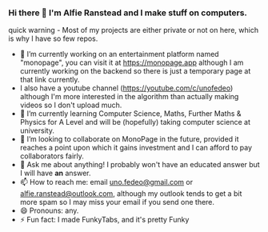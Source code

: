 ### Hi there 👋 I'm **Alfie Ranstead** and I make stuff on computers.

quick warning - Most of my projects are either private or not on here, which is why I have so few repos.

- 🔭 I’m currently working on an entertainment platform named "monopage", you can visit it at https://monopage.app although I am currently working on the backend so there is just a temporary page at that link currently.
- I also have a youtube channel (https://youtube.com/c/unofedeo) although I'm more interested in the algorithm than actually making videos so I don't upload much.
- 🌱 I’m currently learning Computer Science, Maths, Further Maths & Physics for A Level and will be (hopefully) taking computer science at university.
- 👯 I’m looking to collaborate on MonoPage in the future, provided it reaches a point upon which it gains investment and I can afford to pay collaborators fairly.
- 💬 Ask me about anything! I probably won't have an educated answer but I will have **an** answer.
- 📫 How to reach me: email uno.fedeo@gmail.com or alfie.ranstead@outlook.com, although my outlook tends to get a bit more spam so I may miss your email if you send one there.
- 😄 Pronouns: any.
- ⚡ Fun fact: I made FunkyTabs, and it's pretty Funky

